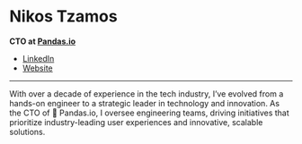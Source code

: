 # Nikos Tzamos

**CTO at [Pandas.io](https://pandas.io)**

- [LinkedIn](https://www.linkedin.com/in/nikos-tzamos)
- [Website](https://profile.nicktzamos.com)

---

With over a decade of experience in the tech industry, I’ve evolved from a hands-on engineer to a strategic leader in technology and innovation. As the CTO of 🐼 Pandas.io, I oversee engineering teams, driving initiatives that prioritize industry-leading user experiences and innovative, scalable solutions.


